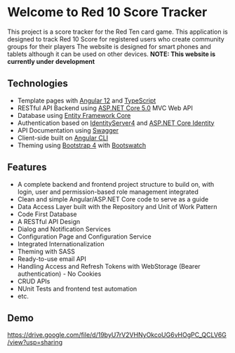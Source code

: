 # Welcome to Red 10 Score Tracker
This project is a score tracker for the Red Ten card game.
This application is designed to track Red 10 Score for registered users who create community groups for their players
The website is designed for smart phones and tablets although it can be used on other devices.
**NOTE: This website is currently under development**

## Technologies
-   Template pages with  [Angular 12](https://angular.io/)  and  [TypeScript](https://www.typescriptlang.org/)
-   RESTful API Backend using  [ASP.NET Core 5.0](https://docs.microsoft.com/en-us/aspnet/core)  MVC Web API
-   Database using  [Entity Framework Core](https://docs.microsoft.com/en-us/ef/core)
-   Authentication based on  [IdentityServer4](http://docs.identityserver.io/en/release)  and  [ASP.NET Core Identity](https://docs.microsoft.com/en-us/aspnet/core/security/authentication/identity-configuration?tabs=aspnetcore2x)
-   API Documentation using  [Swagger](https://swagger.io/)
-   Client-side built on  [Angular CLI](https://cli.angular.io/)
-   Theming using  [Bootstrap 4](https://getbootstrap.com/)  with  [Bootswatch](https://bootswatch.com/)

## Features

-   A complete backend and frontend project structure to build on, with login, user and permission-based role management integrated
-   Clean and simple Angular/ASP.NET Core code to serve as a guide
-   Data Access Layer built with the Repository and Unit of Work Pattern
-   Code First Database
-   A RESTful API Design
-   Dialog and Notification Services
-   Configuration Page and Configuration Service
-   Integrated Internationalization
-   Theming with SASS
-   Ready-to-use email API
-   Handling Access and Refresh Tokens with WebStorage (Bearer authentication) - No Cookies
-   CRUD APIs
-   NUnit Tests and frontend test automation
-   etc.

## Demo
https://drive.google.com/file/d/19byU7rV2VHNyOkcoUG6vHOgPC_QCLV6G/view?usp=sharing
